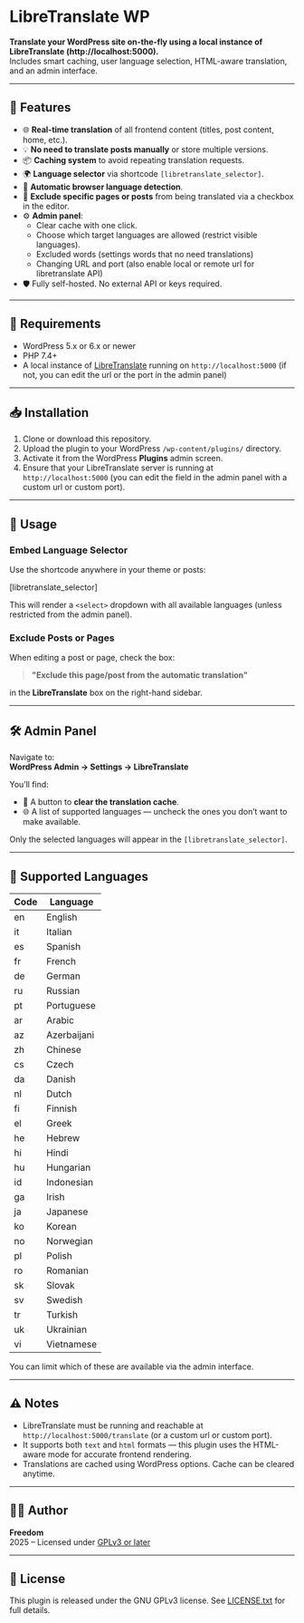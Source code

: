 # LibreTranslate WP

**Translate your WordPress site on-the-fly using a local instance of LibreTranslate (http://localhost:5000).**  
Includes smart caching, user language selection, HTML-aware translation, and an admin interface.

---

## 🔧 Features

- 🌐 **Real-time translation** of all frontend content (titles, post content, home, etc.).
- 💡 **No need to translate posts manually** or store multiple versions.
- 📦 **Caching system** to avoid repeating translation requests.
- 🌍 **Language selector** via shortcode `[libretranslate_selector]`.
- 🧠 **Automatic browser language detection**.
- 🛑 **Exclude specific pages or posts** from being translated via a checkbox in the editor.
- ⚙️ **Admin panel**:
  - Clear cache with one click.
  - Choose which target languages are allowed (restrict visible languages).
  - Excluded words (settings words that no need translations)
  - Changing URL and port (also enable local or remote url for libretranslate API)
- 🛡️ Fully self-hosted. No external API or keys required.

---

## 🚀 Requirements

- WordPress 5.x or 6.x or newer
- PHP 7.4+
- A local instance of [LibreTranslate](https://github.com/uav4geo/LibreTranslate) running on `http://localhost:5000` (if not, you can edit the url or the port in the admin panel)

---

## 📥 Installation

1. Clone or download this repository.
2. Upload the plugin to your WordPress `/wp-content/plugins/` directory.
3. Activate it from the WordPress **Plugins** admin screen.
4. Ensure that your LibreTranslate server is running at `http://localhost:5000` (you can edit the field in the admin panel with a custom url or custom port).

---

## 🧩 Usage

### Embed Language Selector

Use the shortcode anywhere in your theme or posts:

[libretranslate_selector]


This will render a `<select>` dropdown with all available languages (unless restricted from the admin panel).

### Exclude Posts or Pages

When editing a post or page, check the box:

> **"Exclude this page/post from the automatic translation"**

in the **LibreTranslate** box on the right-hand sidebar.

---

## 🛠️ Admin Panel

Navigate to:  
**WordPress Admin → Settings → LibreTranslate**

You’ll find:
- 🔁 A button to **clear the translation cache**.
- 🌐 A list of supported languages — uncheck the ones you don’t want to make available.

Only the selected languages will appear in the `[libretranslate_selector]`.

---

## 📝 Supported Languages

| Code | Language       |
|------|----------------|
| en   | English        |
| it   | Italian        |
| es   | Spanish        |
| fr   | French         |
| de   | German         |
| ru   | Russian        |
| pt   | Portuguese     |
| ar   | Arabic         |
| az   | Azerbaijani    |
| zh   | Chinese        |
| cs   | Czech          |
| da   | Danish         |
| nl   | Dutch          |
| fi   | Finnish        |
| el   | Greek          |
| he   | Hebrew         |
| hi   | Hindi          |
| hu   | Hungarian      |
| id   | Indonesian     |
| ga   | Irish          |
| ja   | Japanese       |
| ko   | Korean         |
| no   | Norwegian      |
| pl   | Polish         |
| ro   | Romanian       |
| sk   | Slovak         |
| sv   | Swedish        |
| tr   | Turkish        |
| uk   | Ukrainian      |
| vi   | Vietnamese     |

You can limit which of these are available via the admin interface.

---

## ⚠️ Notes

- LibreTranslate must be running and reachable at `http://localhost:5000/translate` (or a custom url or custom port).
- It supports both `text` and `html` formats — this plugin uses the HTML-aware mode for accurate frontend rendering.
- Translations are cached using WordPress options. Cache can be cleared anytime.

---

## 🧑‍💻 Author

**Freedom**  
2025 – Licensed under [GPLv3 or later](LICENSE.txt)

---

## 📄 License

This plugin is released under the GNU GPLv3 license. See [LICENSE.txt](LICENSE.txt) for full details.
